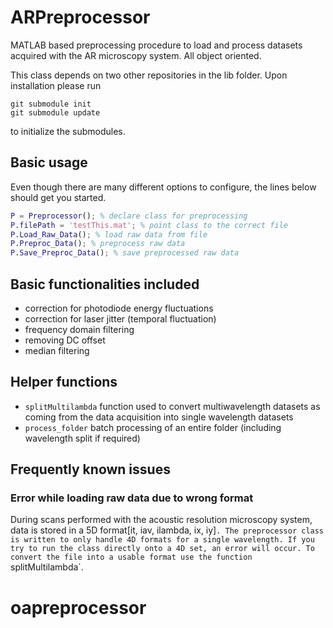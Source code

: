 # ARPreprocessor

MATLAB based preprocessing procedure to load and process datasets acquired with the AR microscopy system. All object oriented.

This class depends on two other repositories in the lib folder. Upon installation please run

```
git submodule init
git submodule update
```

to initialize the submodules.

## Basic usage

Even though there are many different options to configure, the lines below should get you started.

```MATLAB
P = Preprocessor(); % declare class for preprocessing
P.filePath = 'testThis.mat'; % point class to the correct file
P.Load_Raw_Data(); % load raw data from file
P.Preproc_Data(); % preprocess raw data
P.Save_Preproc_Data(); % save preprocessed raw data
```

## Basic functionalities included

*  correction for photodiode energy fluctuations
*  correction for laser jitter (temporal fluctuation)
*  frequency domain filtering
*  removing DC offset
*  median filtering

## Helper functions

*  `splitMultilambda` function used to convert multiwavelength datasets as coming from the data acquisition into single wavelength datasets
*  `process_folder` batch processing of an entire folder (including wavelength split if required)

## Frequently known issues

### Error while loading raw data due to wrong format

During scans performed with the acoustic resolution microscopy system, data is stored in a 5D format[it, iav, ilambda, ix, iy]`. The preprocessor class is written to only handle 4D formats for a single wavelength. If you try to run the class directly onto a 4D set, an error will occur. To convert the file into a usable format use the function `splitMultilambda`.
# oapreprocessor
